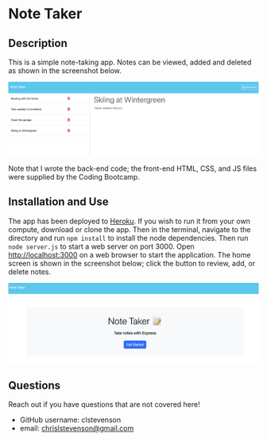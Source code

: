 # Note Taker

## Description
This is a simple note-taking app. Notes can be viewed, added and deleted as shown in the screenshot below.

![screenshot](./assets/images/screenshot.png)

Note that I wrote the back-end code; the front-end HTML, CSS, and JS files were supplied by the Coding Bootcamp.

## Installation and Use
The app has been deployed to [Heroku](https://intense-savannah-87743-ad46dd586406.herokuapp.com). If you wish to run it from your own compute, download or clone the app. Then in the terminal, navigate to the directory and run `npm install` to install the node dependencies. Then run `node server.js` to start a web server on port 3000. Open <http://localhost:3000> on a web browser to start the application. The home screen is shown in the screenshot below; click the button to review, add, or delete notes.

![screenshot](./assets/images/HomeScreen.png)

## Questions
Reach out if you have questions that are not covered here!

- GitHub username: clstevenson
- email: chrislstevenson@gmail.com

